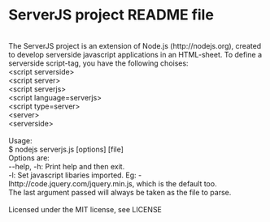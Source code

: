 ServerJS project README file
============================
<br>
The ServerJS project is an extension of Node.js (http://nodejs.org), created to develop serverside javascript applications in an HTML-sheet. To define a serverside script-tag, you have the following choises:<br>
	&lt;script serverside><br>
	&lt;script server><br>
	&lt;script serverjs><br>
	&lt;script language=serverjs><br>
	&lt;script type=server><br>
	&lt;server><br>
	&lt;serverside><br>
	<br>
Usage:<br>
	$ nodejs serverjs.js [options] [file]<br>
Options are:<br>
	--help, -h: Print help and then exit.<br>
	-l: Set javascript libaries imported. Eg: -lhttp://code.jquery.com/jquery.min.js, which is the default too.<br>
The last argument passed will always be taken as the file to parse.<br>
<br>
Licensed under the MIT license, see LICENSE<br>
